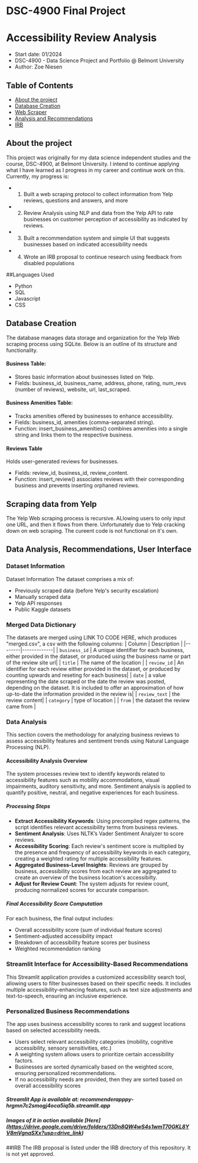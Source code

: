 # DSC-4900 Final Project
# Accessibility Review Analysis
  - Start date: 01/2024
  - DSC-4900 - Data Science Project and Portfolio @ Belmont University
  - Author: Zoe Niesen

Table of Contents
---
   * [About the project](#about-the-project)
   * [Database Creation](#database-creation)
   * [Web Scraper](#scraping-data-from-yelp)
   * [Analysis and Recommendations](#analysis-and-recommendations)
   * [IRB](#irb)

## About the project
This project was originally for my data science independent studies and the course, DSC-4900, at Belmont University. I intend to continue applying what I have learned as I progress in my career and continue work on this. Currently, my progress is:
 - 1. Built a web scraping protocol to collect information from Yelp reviews, questions and answers, and more
 - 2. Review Analysis using NLP and data from the Yelp API to rate businesses on customer perception of accessibility as indicated by reviews.
 - 3. Built a recommendation system and simple UI that suggests businesses based on indicated accessibility needs
 - 4. Wrote an IRB proposal to continue research using feedback from disabled populations

##Languages Used
- Python
- SQL
- Javascript
- CSS

## Database Creation
The database manages data storage and organization for the Yelp Web scraping process using SQLite. Below is an outline of its structure and functionality.

#### Business Table: 
- Stores basic information about businesses listed on Yelp.
- Fields: business_id, business_name, address, phone, rating, num_revs (number of reviews), website, url, last_scraped.

#### Business Amenities Table: 
- Tracks amenities offered by businesses to enhance accessibility.
- Fields: business_id, amenities (comma-separated string).
- Function: insert_business_amenities() combines amenities into a single string and links them to the respective business.

#### Reviews Table
Holds user-generated reviews for businesses.
- Fields: review_id, business_id, review_content.
- Function: insert_review() associates reviews with their corresponding business and prevents inserting orphaned reviews.

## Scraping data from Yelp
The Yelp Web scraping process is recursive. ALlowing users to only input one URL, and then it flows from there. Unfortunately due to Yelp cracking down on web scraping. The cureent code is not functional on it's own. 

## Data Analysis, Recommendations, User Interface
### Dataset Information
Dataset Information
The dataset comprises a mix of:
- Previously scraped data (before Yelp's security escalation)
- Manually scraped data
- Yelp API responses
- Public Kaggle datasets

### Merged Data Dictionary
The datasets are merged using LINK TO CODE HERE, which produces "merged.csv", a csv with the following columns:
| Column | Description |
|--------|-------------|
| `business_id` | A unique identifier for each business, either provided in the dataset, or produced using the business name or part of the review site url|
| `title` | The name of the location |
| `review_id` | An identifier for each review either provided in the dataset, or produced by counting upwards and reseting for each business|
| `date` | a value representing the date scraped or the date the review was posted, depending on the dataset. It is included to offer an approximation of how up-to-date the information provided in the review is|
| `review_text` | the review content|
| `category` | type of location |
| `from` | the dataset the review came from |

### Data Analysis
This section covers the methodology for analyzing business reviews to assess accessibility features and sentiment trends using Natural Language Processing (NLP).
#### Accessibility Analysis Overview
The system processes review text to identify keywords related to accessibility features such as mobility accommodations, visual impairments, auditory sensitivity, and more. Sentiment analysis is applied to quantify positive, neutral, and negative experiences for each business.

##### Processing Steps
- **Extract Accessibility Keywords**: Using precompiled regex patterns, the script identifies relevant accessibility terms from business reviews.
- **Sentiment Analysis**: Uses NLTK’s Vader Sentiment Analyzer to score reviews.
- **Accessibility Scoring**: Each review's sentiment score is multiplied by the presence and frequency of accessibility keywords in each category, creating a weighted rating for multiple accessibility features.
- **Aggregated Business-Level Insights**: Reviews are grouped by business, accessibility scores from each review are aggregated to create an overview of the business location's accessibilty.
- **Adjust for Review Count**: The system adjusts for review count, producing normalized scores for accurate comparison.

##### Final Accessibility Score Computation 
For each business, the final output includes:
- Overall accessibility score (sum of individual feature scores)
- Sentiment-adjusted accessibility impact
- Breakdown of accessibility feature scores per business
- Weighted recommendation ranking

### Streamlit Interface for Accessibility-Based Recommendations
This Streamlit application provides a customized accessibility search tool, allowing users to filter businesses based on their specific needs. It includes multiple accessibility-enhancing features, such as text size adjustments and text-to-speech, ensuring an inclusive experience.

### Personalized Business Recommendations
The app uses business accessibility scores to rank and suggest locations based on selected accessibility needs.
- Users select relevant accessibility categories (mobility, cognitive accessibility, sensory sensitivities, etc.)
- A weighting system allows users to prioritize certain accessibility factors.
- Businesses are sorted dynamically based on the weighted score, ensuring personalized recommendations.
- If no accessibility needs are provided, then they are sorted based on overall accessibility scores

##### Streamlit App is available at: recommenderapppy-hrgmn7c2smogj4oca5iq5b.streamlit.app

##### Images of it in action available [Here] (https://drive.google.com/drive/folders/13Dn8QW4wS4s1wmT70GKL8YV8mVgnaSXx?usp=drive_link)

##IRB 
The IRB proposal is listed under the IRB directory of this repository. It is not yet approved.







